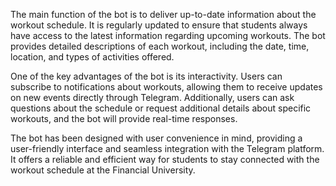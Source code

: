 The main function of the bot is to deliver up-to-date information about the workout schedule. It is regularly updated to ensure that students always have access to the latest information regarding upcoming workouts. The bot provides detailed descriptions of each workout, including the date, time, location, and types of activities offered.

One of the key advantages of the bot is its interactivity. Users can subscribe to notifications about workouts, allowing them to receive updates on new events directly through Telegram. Additionally, users can ask questions about the schedule or request additional details about specific workouts, and the bot will provide real-time responses.

The bot has been designed with user convenience in mind, providing a user-friendly interface and seamless integration with the Telegram platform. It offers a reliable and efficient way for students to stay connected with the workout schedule at the Financial University.
